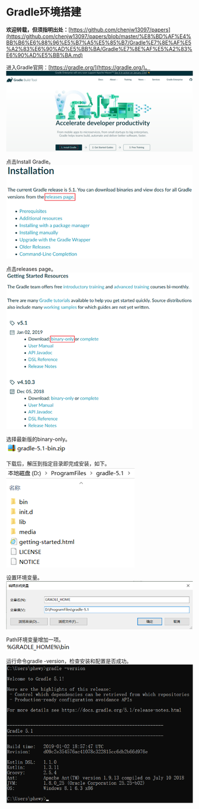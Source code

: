 # Gradle环境搭建

**欢迎转载，但须指明出处：**[https://github.com/chenjw13097/papers](https://github.com/chenjw13097/papers/blob/master/%E8%BD%AF%E4%BB%B6%E6%88%96%E5%B7%A5%E5%85%B7/Gradle%E7%8E%AF%E5%A2%83%E6%90%AD%E5%BB%BA/Gradle%E7%8E%AF%E5%A2%83%E6%90%AD%E5%BB%BA.md)  
  
进入Gradle官网：[https://gradle.org/](https://gradle.org/)。  
![](./引用/图片1.png)  
  
点击Install Gradle。  
![](./引用/图片2.png)  
  
点击releases page。  
![](./引用/图片3.png)  
  
选择最新版的binary-only。  
![](./引用/图片4.png)  
  
下载后，解压到指定目录即完成安装，如下。  
![](./引用/图片5.png)  
  
设置环境变量。  
![](./引用/图片6.png)  
  
Path环境变量增加一项。  
![](./引用/图片7.png)  
  
运行命令gradle -version，检查安装和配置是否成功。  
![](./引用/图片8.png)  

